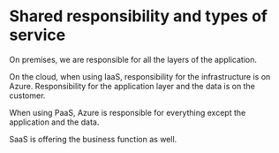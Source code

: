 # Shared responsibility and types of service

On premises, we are responsible for all the layers of the application.

On the cloud, when using IaaS, responsibility for the infrastructure is on Azure.
Responsibility for the application layer and the data is on the customer.

When using PaaS, Azure is responsible for everything except the application and the data.

SaaS is offering the business function as well.